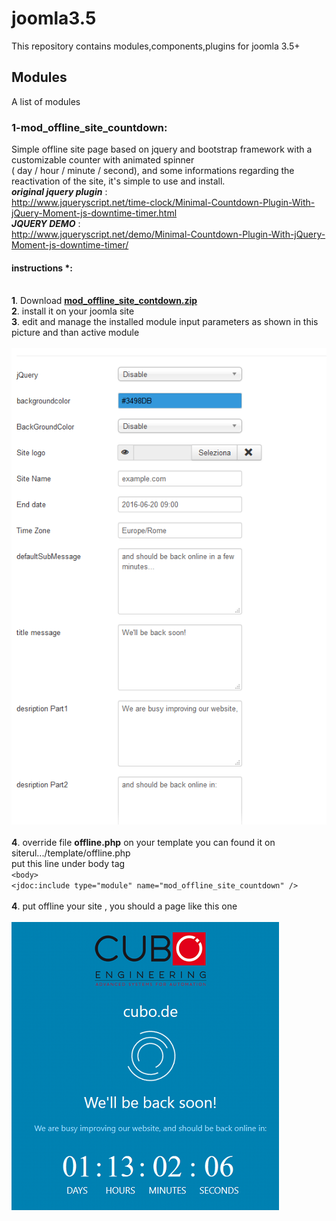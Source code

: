 # joomla3.5

This repository contains modules,components,plugins for joomla 3.5+

## Modules

A list of modules

### 1-mod_offline_site_countdown:

Simple offline site page based on jquery and bootstrap framework with a customizable counter with animated spinner<br>( day / hour / minute / second), and some informations regarding the reactivation of the site, it's simple to use and install.
<br/>___original jquery plugin___ :<br> http://www.jqueryscript.net/time-clock/Minimal-Countdown-Plugin-With-jQuery-Moment-js-downtime-timer.html
<br/>___JQUERY DEMO___ :<br>
http://www.jqueryscript.net/demo/Minimal-Countdown-Plugin-With-jQuery-Moment-js-downtime-timer/
#### instructions *:

  <br> **1**. Download **[mod_offline_site_contdown.zip](https://github.com/nazha1986/joomla3.5/blob/master/mod_offline_site_countdown/mod_offline_site_countdown.zip)**
  <br> **2**. install it on your joomla site
  <br> **3**. edit and manage the installed module input parameters as shown in this picture and than active module
  <br>
<br>![admin module config params](https://github.com/nazha1986/joomla3.5/blob/master/mod_offline_site_countdown/mod_offline_site_countdown%232.png)<br>
  <br> **4**. override file **offline.php** on your template you can found it on siterul.../template/offline.php
  <br>
   put this line under body tag <br>
   `<body>`<br>
   `<jdoc:include type="module" name="mod_offline_site_countdown" />`<br>
   <br> **4**. put offline your site , you should a page like this one <br>
    <br>![admin module config params](https://github.com/nazha1986/joomla3.5/blob/master/mod_offline_site_countdown/mod_offline_site_countdown%231.png)<br>
   







  

